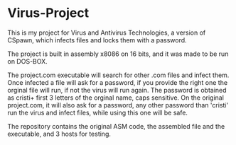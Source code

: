 # Virus-Project
This is my project for Virus and Antivirus Technologies, a version of CSpawn, which infects files and locks them with a password.

The project is built in assembly x8086 on 16 bits, and it was made to be run on DOS-BOX.

The project.com executable will search for other .com files and infect them. Once infected a file will ask for a password, if you provide the right one the orginal file will run, if not the virus will run again. The password is obtained as cristi+ first 3 letters of the orginal name, caps sensitive.
On the original project.com, it will also ask for a password, any other password than 'cristi' run the virus and infect files, while using this one will be safe.

The repository contains the original ASM code, the assembled file and the executable, and 3 hosts for testing.
